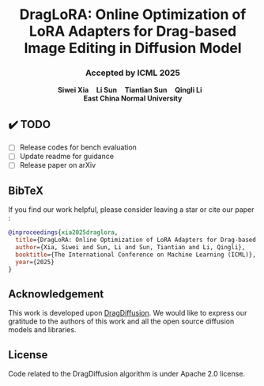 <p align="center">
  <h1 align="center">DragLoRA: Online Optimization of LoRA Adapters for Drag-based Image Editing in Diffusion Model</h1>
   <h3 align="center">Accepted by ICML 2025</h3>
  <p align="center">
    <strong>Siwei Xia</strong></a>
    &nbsp;&nbsp;
    <strong>Li Sun</strong>
    &nbsp;&nbsp;
    <strong>Tiantian Sun</strong>
    &nbsp;&nbsp;
    <strong>Qingli Li</strong>
    &nbsp;&nbsp;
    <br>
    <b>East China Normal University</b>
  </p>
</p>

## ✔️ TODO  
- [ ] Release codes for bench evaluation
- [ ] Update readme for guidance
- [ ] Release paper on arXiv

## BibTeX
If you find our work helpful, please consider leaving a star or cite our paper :
```bibtex
@inproceedings{xia2025draglora,
  title={DragLoRA: Online Optimization of LoRA Adapters for Drag-based Image Editing in Diffusion Model},
  author={Xia, Siwei and Sun, Li and Sun, Tiantian and Li, Qingli},
  booktitle={The International Conference on Machine Learning (ICML)},
  year={2025}
}
```

## Acknowledgement
This work is developed upon [DragDiffusion](https://github.com/Yujun-Shi/DragDiffusion). We would like to express our gratitude to the authors of this work and all the open source diffusion models and libraries.

## License
Code related to the DragDiffusion algorithm is under Apache 2.0 license.
